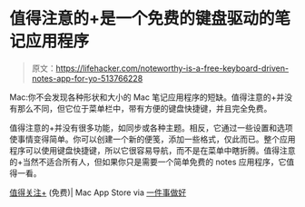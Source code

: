 # 值得注意的+是一个免费的键盘驱动的笔记应用程序

> 原文：<https://lifehacker.com/noteworthy-is-a-free-keyboard-driven-notes-app-for-yo-513766228>

Mac:你不会发现各种形状和大小的 Mac 笔记应用程序的短缺。值得注意的+并没有那么不同，但它位于菜单栏中，带有方便的键盘快捷键，并且完全免费。



值得注意的+并没有很多功能，如同步或各种主题。相反，它通过一些设置和选项使事情变得简单。你可以创建一个新的便笺，添加一些格式，仅此而已。整个应用程序可以使用键盘快捷键，所以它很容易导航，而不是在菜单中瞎折腾。值得注意的+当然不适合所有人，但如果你只是需要一个简单免费的 notes 应用程序，它值得一看。

[值得关注+](https://itunes.apple.com/us/app/noteworthy+/id546528900?mt=12&ign-mpt=uo%3D4) (免费)| Mac App Store via [一件事做好](http://onethingwell.org/post/52144227201/noteworthy)